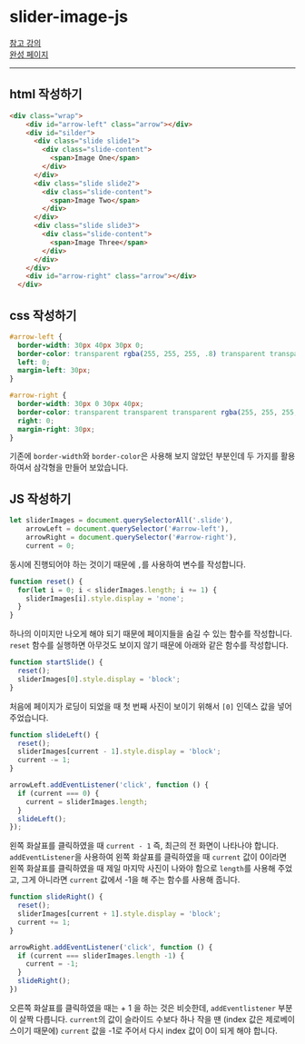 # slider-image-js

[참고 강의](https://youtu.be/7ZO2RTMNSAY)<br>
[완성 페이지](https://dainty-starlight-9eadc3.netlify.app)

---
## html 작성하기
```html
<div class="wrap">
    <div id="arrow-left" class="arrow"></div>
    <div id="silder">
      <div class="slide slide1">
        <div class="slide-content">
          <span>Image One</span>
        </div>
      </div>
      <div class="slide slide2">
        <div class="slide-content">
          <span>Image Two</span>
        </div>
      </div>
      <div class="slide slide3">
        <div class="slide-content">
          <span>Image Three</span>
        </div>
      </div>
    </div>
    <div id="arrow-right" class="arrow"></div>
  </div>
```

## css 작성하기
```css
#arrow-left {
  border-width: 30px 40px 30px 0;
  border-color: transparent rgba(255, 255, 255, .8) transparent transparent;
  left: 0;
  margin-left: 30px;
}

#arrow-right {
  border-width: 30px 0 30px 40px;
  border-color: transparent transparent transparent rgba(255, 255, 255, .8);
  right: 0;
  margin-right: 30px;
}
```

기존에 `border-width`와 `border-color`은 사용해 보지 않았던 부분인데 두 가지를 활용하여서 삼각형을 만들어 보았습니다.

## JS 작성하기
```javascript
let sliderImages = document.querySelectorAll('.slide'),
    arrowLeft = document.querySelector('#arrow-left'),
    arrowRight = document.querySelector('#arrow-right'),
    current = 0;
```

동시에 진행되어야 하는 것이기 때문에 `,`를 사용하여 변수를 작성합니다.

```javascript
function reset() {
  for(let i = 0; i < sliderImages.length; i += 1) {
    sliderImages[i].style.display = 'none';
  }
}
```
하나의 이미지만 나오게 해야 되기 때문에 페이지들을 숨길 수 있는 함수를 작성합니다. `reset` 함수를 실행하면 아무것도 보이지 않기 때문에 아래와 같은 함수를 작성합니다.

```javascript
function startSlide() {
  reset();
  sliderImages[0].style.display = 'block';
}
```

처음에 페이지가 로딩이 되었을 때 첫 번째 사진이 보이기 위해서 `[0]` 인덱스 값을 넣어 주었습니다.

```javascript
function slideLeft() {
  reset();
  sliderImages[current - 1].style.display = 'block';
  current -= 1;
}

arrowLeft.addEventListener('click', function () {
  if (current === 0) {
    current = sliderImages.length;
  }
  slideLeft();
});
```
왼쪽 화살표를 클릭하였을 때 `current - 1` 즉, 최근의 전 화면이 나타나야 합니다. `addEventListener`을 사용하여 왼쪽 화살표를  클릭하였을 때 `current` 값이 0이라면 왼쪽 화살표를 클릭하였을 때 제일 마지막 사진이 나와야 함으로 `length`를 사용해 주었고, 그게 아니라면 `current` 값에서 -1을 해 주는 함수를 사용해 줍니다.


```javascript
function slideRight() {
  reset();
  sliderImages[current + 1].style.display = 'block';
  current += 1;
}

arrowRight.addEventListener('click', function () {
  if (current === sliderImages.length -1) {
    current = -1;
  }
  slideRight();
})
```
오른쪽 화살표를 클릭하였을 때는 + 1 을 하는 것은 비슷한데, `addEventlistener` 부분이 살짝 다릅니다. `current`의 값이 슬라이드 수보다 하나 작을 땐 (index 값은 제로베이스이기 때문에) `current` 값을 -1로 주어서 다시 index 값이 0이 되게 해야 합니다.